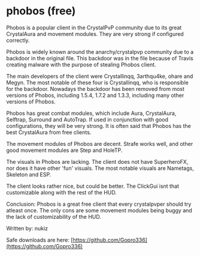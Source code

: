 # phobos \(free\)

Phobos is a popular client in the CrystalPvP community due to its great CrystalAura and movement modules. They are very strong if configured correctly.

Phobos is widely known around the anarchy/crystalpvp community due to a backdoor in the original file. This backdoor was in the file because of Travis creating malware with the purpose of stealing Phobos client.

The main developers of the client were Crystallinqq, 3arthqu4ke, ohare and Megyn. The most notable of these four is Crystallinqq, who is responsible for the backdoor. Nowadays the backdoor has been removed from most versions of Phobos, including 1.5.4, 1.7.2 and 1.3.3, including many other versions of Phobos.

Phobos has great combat modules, which include Aura, CrystalAura, Selftrap, Surround and AutoTrap. If used in conjunction with good configurations, they will be very strong. It is often said that Phobos has the best CrystalAura from free clients.

The movement modules of Phobos are decent. Strafe works well, and other good movement modules are Step and HoleTP.

The visuals in Phobos are lacking. The client does not have SuperheroFX, nor does it have other 'fun' visuals. The most notable visuals are Nametags, Skeleton and ESP.

The client looks rather nice, but could be better. The ClickGui isnt that customizable along with the rest of the HUD.

Conclusion: Phobos is a great free client that every crystalpvper should try atleast once. The only cons are some movement modules being buggy and the lack of customizability of the HUD.

Written by: nukiz

Safe downloads are here: [https://github.com/Gopro336](https://github.com/Gopro336)

